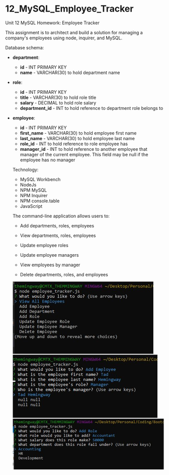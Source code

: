 # 12_MySQL_Employee_Tracker
Unit 12 MySQL Homework: Employee Tracker

This assignment is to architect and build a solution for managing a company's employees using node, inquirer, and MySQL.

Database schema:

* **department**:

  * **id** - INT PRIMARY KEY
  * **name** - VARCHAR(30) to hold department name

* **role**:

  * **id** - INT PRIMARY KEY
  * **title** -  VARCHAR(30) to hold role title
  * **salary** -  DECIMAL to hold role salary
  * **department_id** -  INT to hold reference to department role belongs to

* **employee**:

  * **id** - INT PRIMARY KEY
  * **first_name** - VARCHAR(30) to hold employee first name
  * **last_name** - VARCHAR(30) to hold employee last name
  * **role_id** - INT to hold reference to role employee has
  * **manager_id** - INT to hold reference to another employee that manager of the current employee. This field may be null if the employee has no manager

  Technology:

    - MySQL Workbench
    - NodeJs
    - NPM MySQL
    - NPM Inquirer
    - NPM console.table
    - JavaScript

  The command-line application allows users to:

    * Add departments, roles, employees

    * View departments, roles, employees

    * Update employee roles

    * Update employee managers

    * View employees by manager

    * Delete departments, roles, and employees


    <img src='./assets/employee_tracker1.JPG' alt='pic of application'>

    <br>

    <img src='./assets/employee_tracker2.JPG' alt='pic of application'>

    <br>

    <img src='./assets/employee_tracker3.JPG' alt='pic of application'>